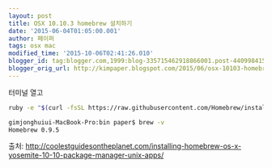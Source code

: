 ```yaml
---
layout: post
title: OSX 10.10.3 homebrew 설치하기
date: '2015-06-04T01:05:00.001'
author: 페이퍼
tags: osx mac
modified_time: '2015-10-06T02:41:26.010'
blogger_id: tag:blogger.com,1999:blog-335715462918866001.post-4409984152016817955
blogger_orig_url: http://kimpaper.blogspot.com/2015/06/osx-10103-homebrew.html
---
```


터미널 열고

```bash
ruby -e "$(curl -fsSL https://raw.githubusercontent.com/Homebrew/install/master/install)"
```


```bash
gimjonghuiui-MacBook-Pro:bin paper$ brew -v
Homebrew 0.9.5
```

출처: http://coolestguidesontheplanet.com/installing-homebrew-os-x-yosemite-10-10-package-manager-unix-apps/